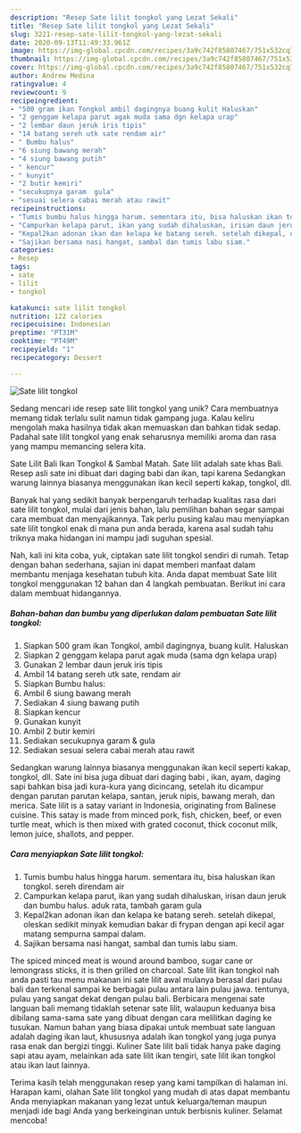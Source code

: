 ```yaml
---
description: "Resep Sate lilit tongkol yang Lezat Sekali"
title: "Resep Sate lilit tongkol yang Lezat Sekali"
slug: 3221-resep-sate-lilit-tongkol-yang-lezat-sekali
date: 2020-09-13T11:49:33.961Z
image: https://img-global.cpcdn.com/recipes/3a9c742f85807467/751x532cq70/sate-lilit-tongkol-foto-resep-utama.jpg
thumbnail: https://img-global.cpcdn.com/recipes/3a9c742f85807467/751x532cq70/sate-lilit-tongkol-foto-resep-utama.jpg
cover: https://img-global.cpcdn.com/recipes/3a9c742f85807467/751x532cq70/sate-lilit-tongkol-foto-resep-utama.jpg
author: Andrew Medina
ratingvalue: 4
reviewcount: 9
recipeingredient:
- "500 gram ikan Tongkol ambil dagingnya buang kulit Haluskan"
- "2 genggam kelapa parut agak muda sama dgn kelapa urap"
- "2 lembar daun jeruk iris tipis"
- "14 batang sereh utk sate rendam air"
- " Bumbu halus"
- "6 siung bawang merah"
- "4 siung bawang putih"
- " kencur"
- " kunyit"
- "2 butir kemiri"
- "secukupnya garam  gula"
- "sesuai selera cabai merah atau rawit"
recipeinstructions:
- "Tumis bumbu halus hingga harum. sementara itu, bisa haluskan ikan tongkol. sereh direndam air"
- "Campurkan kelapa parut, ikan yang sudah dihaluskan, irisan daun jeruk dan bumbu halus. aduk rata, tambah garam gula"
- "Kepal2kan adonan ikan dan kelapa ke batang sereh. setelah dikepal, oleskan sedikit minyak kemudian bakar di frypan dengan api kecil agar matang sempurna sampai dalam."
- "Sajikan bersama nasi hangat, sambal dan tumis labu siam."
categories:
- Resep
tags:
- sate
- lilit
- tongkol

katakunci: sate lilit tongkol 
nutrition: 122 calories
recipecuisine: Indonesian
preptime: "PT31M"
cooktime: "PT49M"
recipeyield: "1"
recipecategory: Dessert

---
```



![Sate lilit tongkol](https://img-global.cpcdn.com/recipes/3a9c742f85807467/751x532cq70/sate-lilit-tongkol-foto-resep-utama.jpg)

Sedang mencari ide resep sate lilit tongkol yang unik? Cara membuatnya memang tidak terlalu sulit namun tidak gampang juga. Kalau keliru mengolah maka hasilnya tidak akan memuaskan dan bahkan tidak sedap. Padahal sate lilit tongkol yang enak seharusnya memiliki aroma dan rasa yang mampu memancing selera kita.

Sate Lilit Bali Ikan Tongkol &amp; Sambal Matah. Sate lilit adalah sate khas Bali. Resep asli sate ini dibuat dari daging babi dan ikan, tapi karena Sedangkan warung lainnya biasanya menggunakan ikan kecil seperti kakap, tongkol, dll.

Banyak hal yang sedikit banyak berpengaruh terhadap kualitas rasa dari sate lilit tongkol, mulai dari jenis bahan, lalu pemilihan bahan segar sampai cara membuat dan menyajikannya. Tak perlu pusing kalau mau menyiapkan sate lilit tongkol enak di mana pun anda berada, karena asal sudah tahu triknya maka hidangan ini mampu jadi suguhan spesial.


Nah, kali ini kita coba, yuk, ciptakan sate lilit tongkol sendiri di rumah. Tetap dengan bahan sederhana, sajian ini dapat memberi manfaat dalam membantu menjaga kesehatan tubuh kita. Anda dapat membuat Sate lilit tongkol menggunakan 12 bahan dan 4 langkah pembuatan. Berikut ini cara dalam membuat hidangannya.

<!--inarticleads1-->

##### Bahan-bahan dan bumbu yang diperlukan dalam pembuatan Sate lilit tongkol:

1. Siapkan 500 gram ikan Tongkol, ambil dagingnya, buang kulit. Haluskan
1. Siapkan 2 genggam kelapa parut agak muda (sama dgn kelapa urap)
1. Gunakan 2 lembar daun jeruk iris tipis
1. Ambil 14 batang sereh utk sate, rendam air
1. Siapkan  Bumbu halus:
1. Ambil 6 siung bawang merah
1. Sediakan 4 siung bawang putih
1. Siapkan  kencur
1. Gunakan  kunyit
1. Ambil 2 butir kemiri
1. Sediakan secukupnya garam &amp; gula
1. Sediakan sesuai selera cabai merah atau rawit


Sedangkan warung lainnya biasanya menggunakan ikan kecil seperti kakap, tongkol, dll. Sate ini bisa juga dibuat dari daging babi , ikan, ayam, daging sapi bahkan bisa jadi kura-kura yang dicincang, setelah itu dicampur dengan parutan parutan kelapa, santan, jeruk nipis, bawang merah, dan merica. Sate lilit is a satay variant in Indonesia, originating from Balinese cuisine. This satay is made from minced pork, fish, chicken, beef, or even turtle meat, which is then mixed with grated coconut, thick coconut milk, lemon juice, shallots, and pepper. 

<!--inarticleads2-->

##### Cara menyiapkan Sate lilit tongkol:

1. Tumis bumbu halus hingga harum. sementara itu, bisa haluskan ikan tongkol. sereh direndam air
1. Campurkan kelapa parut, ikan yang sudah dihaluskan, irisan daun jeruk dan bumbu halus. aduk rata, tambah garam gula
1. Kepal2kan adonan ikan dan kelapa ke batang sereh. setelah dikepal, oleskan sedikit minyak kemudian bakar di frypan dengan api kecil agar matang sempurna sampai dalam.
1. Sajikan bersama nasi hangat, sambal dan tumis labu siam.


The spiced minced meat is wound around bamboo, sugar cane or lemongrass sticks, it is then grilled on charcoal. Sate lilit ikan tongkol nah anda pasti tau menu makanan ini sate lilit awal mulanya berasal dari pulau bali dan terkenal sampai ke berbagai pulau antara lain pulau jawa. tentunya, pulau yang sangat dekat dengan pulau bali. Berbicara mengenai sate languan bali memang tidaklah setenar sate lilit, walaupun keduanya bisa dibilang sama-sama sate yang dibuat dengan cara melilitkan daging ke tusukan. Namun bahan yang biasa dipakai untuk membuat sate languan adalah daging ikan laut, khususnya adalah ikan tongkol yang juga punya rasa enak dan bergizi tinggi. Kuliner Sate lilit bali tidak hanya pake daging sapi atau ayam, melainkan ada sate lilit ikan tengiri, sate lilit ikan tongkol atau ikan laut lainnya. 

Terima kasih telah menggunakan resep yang kami tampilkan di halaman ini. Harapan kami, olahan Sate lilit tongkol yang mudah di atas dapat membantu Anda menyiapkan makanan yang lezat untuk keluarga/teman maupun menjadi ide bagi Anda yang berkeinginan untuk berbisnis kuliner. Selamat mencoba!
